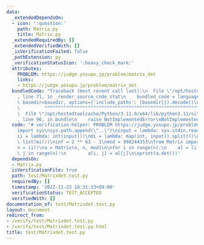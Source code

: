 ```yaml
---
data:
  _extendedDependsOn:
  - icon: ':question:'
    path: Matrix.py
    title: Matrix.py
  _extendedRequiredBy: []
  _extendedVerifiedWith: []
  _isVerificationFailed: false
  _pathExtension: py
  _verificationStatusIcon: ':heavy_check_mark:'
  attributes:
    PROBLEM: https://judge.yosupo.jp/problem/matrix_det
    links:
    - https://judge.yosupo.jp/problem/matrix_det
  bundledCode: "Traceback (most recent call last):\n  File \"/opt/hostedtoolcache/Python/3.11.0/x64/lib/python3.11/site-packages/onlinejudge_verify/documentation/build.py\"\
    , line 71, in _render_source_code_stat\n    bundled_code = language.bundle(stat.path,\
    \ basedir=basedir, options={'include_paths': [basedir]}).decode()\n          \
    \         ^^^^^^^^^^^^^^^^^^^^^^^^^^^^^^^^^^^^^^^^^^^^^^^^^^^^^^^^^^^^^^^^^^^^^^^^^^^^^^^^^\n\
    \  File \"/opt/hostedtoolcache/Python/3.11.0/x64/lib/python3.11/site-packages/onlinejudge_verify/languages/python.py\"\
    , line 96, in bundle\n    raise NotImplementedError\nNotImplementedError\n"
  code: "# verification-helper: PROBLEM https://judge.yosupo.jp/problem/matrix_det\n\
    import sys\nsys.path.append(\"..\")\ninput = lambda: sys.stdin.readline().rstrip()\n\
    ii = lambda: int(input())\nmi = lambda: map(int, input().split())\nli = lambda:\
    \ list(mi())\ninf = 2 ** 63 - 1\nmod = 998244353\nfrom Matrix import Matrix\n\n\
    n = ii()\na = Matrix(n, n, mod)\n\nfor i in range(n):\n    al = li()\n    for\
    \ j in range(n):\n        a[i, j] = al[j]\n\nprint(a.det())"
  dependsOn:
  - Matrix.py
  isVerificationFile: true
  path: test/Matrixdet.test.py
  requiredBy: []
  timestamp: '2022-11-23 18:31:33+09:00'
  verificationStatus: TEST_ACCEPTED
  verifiedWith: []
documentation_of: test/Matrixdet.test.py
layout: document
redirect_from:
- /verify/test/Matrixdet.test.py
- /verify/test/Matrixdet.test.py.html
title: test/Matrixdet.test.py
---
```

